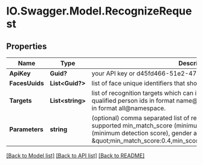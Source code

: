 # IO.Swagger.Model.RecognizeRequest
## Properties

Name | Type | Description | Notes
------------ | ------------- | ------------- | -------------
**ApiKey** | **Guid?** | your API key or d45fd466-51e2-4701-8da8-04351c872236 | 
**FacesUuids** | **List&lt;Guid?&gt;** | list of face unique identifiers that should be recognized. | 
**Targets** | **List&lt;string&gt;** | list of recognition targets which can include face identifiers, fully qualified person ids in format name@namespace or entire namespaces in format all@namespace. | 
**Parameters** | **string** | (optional) comma separated list of recognition parameters, currently supported min_match_score (minimum recognition score), min_score (minimum detection score), gender and race filter.  for example: \&quot;min_match_score:0.4,min_score:0.2,gender:male,race:white\&quot; | [optional] 

[[Back to Model list]](../README.md#documentation-for-models) [[Back to API list]](../README.md#documentation-for-api-endpoints) [[Back to README]](../README.md)

